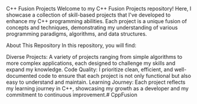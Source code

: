 C++ Fusion Projects
Welcome to my C++ Fusion Projects repository! Here, I showcase a collection of skill-based projects that I've developed to enhance my C++ programming abilities. Each project is a unique fusion of concepts and techniques, demonstrating my understanding of various programming paradigms, algorithms, and data structures.

About This Repository
In this repository, you will find:

Diverse Projects: A variety of projects ranging from simple algorithms to more complex applications, each designed to challenge my skills and expand my knowledge.
Code Quality: I prioritize clean, efficient, and well-documented code to ensure that each project is not only functional but also easy to understand and maintain.
Learning Journey: Each project reflects my learning journey in C++, showcasing my growth as a developer and my commitment to continuous improvement.# CppFusion
 
